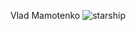 Vlad Mamotenko 
![starship](https://github.com/user-attachments/assets/0c8a59fd-14ad-47df-b98d-81976900f7c8)
